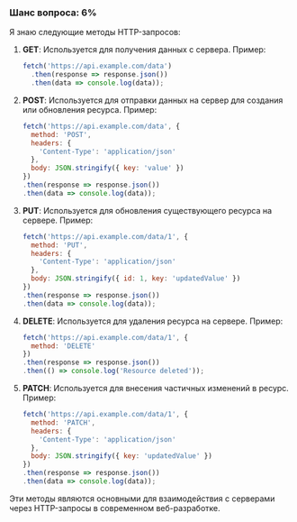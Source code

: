 ### Шанс вопроса: 6%

Я знаю следующие методы HTTP-запросов:

1. **GET**: Используется для получения данных с сервера. Пример:
   ```javascript
   fetch('https://api.example.com/data')
     .then(response => response.json())
     .then(data => console.log(data));
   ```

2. **POST**: Используется для отправки данных на сервер для создания или обновления ресурса. Пример:
   ```javascript
   fetch('https://api.example.com/data', {
     method: 'POST',
     headers: {
       'Content-Type': 'application/json'
     },
     body: JSON.stringify({ key: 'value' })
   })
   .then(response => response.json())
   .then(data => console.log(data));
   ```

3. **PUT**: Используется для обновления существующего ресурса на сервере. Пример:
   ```javascript
   fetch('https://api.example.com/data/1', {
     method: 'PUT',
     headers: {
       'Content-Type': 'application/json'
     },
     body: JSON.stringify({ id: 1, key: 'updatedValue' })
   })
   .then(response => response.json())
   .then(data => console.log(data));
   ```

4. **DELETE**: Используется для удаления ресурса на сервере. Пример:
   ```javascript
   fetch('https://api.example.com/data/1', {
     method: 'DELETE'
   })
   .then(response => response.json())
   .then(() => console.log('Resource deleted'));
   ```

5. **PATCH**: Используется для внесения частичных изменений в ресурс. Пример:
   ```javascript
   fetch('https://api.example.com/data/1', {
     method: 'PATCH',
     headers: {
       'Content-Type': 'application/json'
     },
     body: JSON.stringify({ key: 'updatedValue' })
   })
   .then(response => response.json())
   .then(data => console.log(data));
   ```

Эти методы являются основными для взаимодействия с серверами через HTTP-запросы в современном веб-разработке.